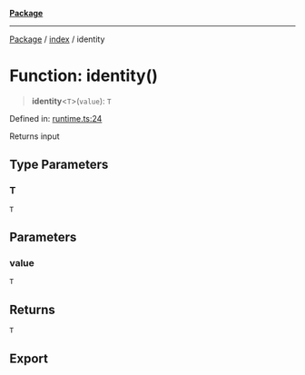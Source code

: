[**Package**](../../README.md)

***

[Package](../../modules.md) / [index](../README.md) / identity

# Function: identity()

> **identity**\<`T`\>(`value`): `T`

Defined in: [runtime.ts:24](https://github.com/AlexXanderGrib/monads-io/blob/88cc2f22cfbd8717d7e52da6913dd270216344b1/src/runtime.ts#L24)

Returns input

## Type Parameters

### T

`T`

## Parameters

### value

`T`

## Returns

`T`

## Export
